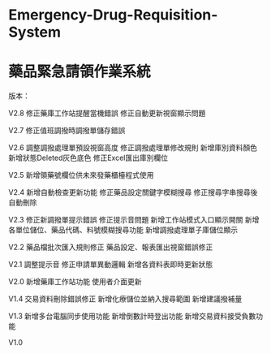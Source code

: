 # Emergency-Drug-Requisition-System
藥品緊急請領作業系統
====
版本：

V2.8
修正藥庫工作站提醒當機錯誤
修正自動更新視窗顯示問題

V2.7
修正值班調撥時調撥單儲存錯誤

V2.6
調整調撥處理單預設視窗高度
修正調撥處理單修改規則
新增庫別資料顏色
新增狀態Deleted灰色底色
修正Excel匯出庫別欄位

V2.5
新增領藥號欄位供未來發藥櫃檯程式使用

V2.4
新增自動檢查更新功能
修正藥品設定關鍵字模糊搜尋
修正搜尋字串搜尋後自動刪除

V2.3
修正新調撥單提示錯誤
修正提示音問題
新增工作站模式入口顯示開關
新增各單位儲位、藥品代碼、料號模糊搜尋功能
新增調撥處理單子庫儲位顯示

V2.2
藥品檔批次匯入規則修正
藥品設定、報表匯出視窗錯誤修正

V2.1
調整提示音
修正申請單異動邏輯
新增各資料表即時更新狀態

V2.0
新增藥庫工作站功能
使用者介面更新

V1.4
交易資料刪除錯誤修正
新增化療儲位並納入搜尋範圍
新增建議撥補量

V1.3
新增多台電腦同步使用功能
新增倒數計時登出功能
新增交易資料接受負數功能

V1.0
